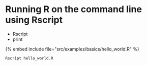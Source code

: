 # Running R on the command line using Rscript

* Rscript
* print

{% embed include file="src/examples/basics/hello_world.R" %}

```
Rscript hello_world.R
```


